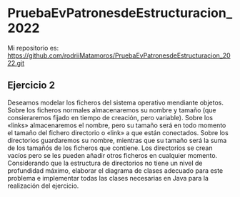 # PruebaEvPatronesdeEstructuracion_2022

Mi repositorio es: https://github.com/rodriiMatamoros/PruebaEvPatronesdeEstructuracion_2022.git
## Ejercicio 2

Deseamos modelar los ficheros del sistema operativo mendiante objetos. Sobre los ficheros normales almacenaremos su nombre y tamaño (que consieraremos fijado en tiempo de creación, pero variable). Sobre los «links» almacenaremos el nombre, pero su tamaño será en todo momento el tamaño del fichero directorio o «link» a que están conectados. Sobre los directorios guardaremos su nombre, mientras que su tamaño será la suma de los tamañós de los ficheros que contiene. Los directorios se crean vacíos pero se les pueden añadir otros ficheros en cualquier momento.
Considerando que la estructura de directorios no tiene un nivel de profundidad máximo, elaborar el diagrama de clases adecuado para este problema e implementar todas las clases necesarias en Java para la realización del ejercicio.
